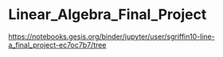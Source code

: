 # Linear_Algebra_Final_Project

https://notebooks.gesis.org/binder/jupyter/user/sgriffin10-line-a_final_project-ec7oc7b7/tree
